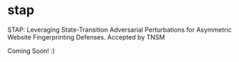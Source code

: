 # stap
STAP: Leveraging State-Transition Adversarial Perturbations for Asymmetric Website Fingerprinting Defenses. Accepted by TNSM

Coming Soon! :)
